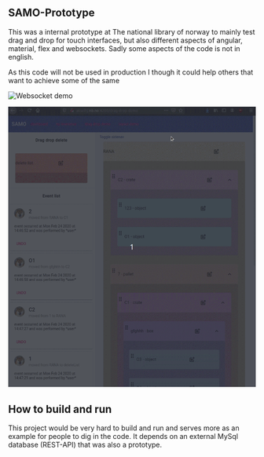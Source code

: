 ## SAMO-Prototype
This was a internal prototype at The national library of norway to mainly test drag and drop for touch interfaces, 
but also different aspects of angular, material, flex and websockets. Sadly some aspects of the code is not in english.

As this code will not be used in production I though it could help others that want to achieve some of the same 

![Websocket demo](ws_demo_undo_stack.gif)

![Application demo](rest_of_application.gif)

## How to build and run
This project would be very hard to build and run and serves more as an example for people to dig in the code.
It depends on an external MySql database (REST-API) that was also a prototype. 

